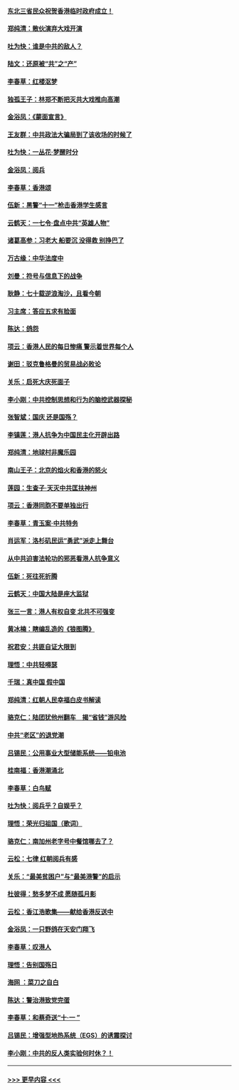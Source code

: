 #### [东北三省民众祝贺香港临时政府成立！](../pages/nsc993/n11571215.md?t=10061301) 
#### [郑纯清：散伙演弃大戏开演](../pages/nsc993/n11570826.md?t=10061301) 
#### [吐为快：谁是中共的敌人？](../pages/nsc993/n11570817.md?t=10061301) 
#### [陆文：还原被“共”之“产”](../pages/nsc993/n11570798.md?t=10061301) 
#### [李春草：红楼沤梦](../pages/nsc993/n11569673.md?t=10061301) 
#### [独孤王子：林郑不断把灭共大戏推向高潮](../pages/nsc993/n11569381.md?t=10061301) 
#### [金浴凤：《蒙面宣言》](../pages/nsc993/n11569368.md?t=10061301) 
#### [王友群：中共政法大骗局到了该收场的时候了](../pages/nsc993/n11568940.md?t=10061301) 
#### [吐为快：一丛花‧梦醒时分](../pages/nsc993/n11567491.md?t=10061301) 
#### [金浴凤：阅兵](../pages/nsc993/n11567454.md?t=10061301) 
#### [李春草：香港颂](../pages/nsc993/n11567444.md?t=10061301) 
#### [伍新：黑警“十一”枪击香港学生感言](../pages/nsc993/n11567426.md?t=10061301) 
#### [云鹤天：一七令‧盘点中共“英雄人物”](../pages/nsc993/n11567091.md?t=10061301) 
#### [诸葛高参：习老大 船要沉 没得救 别挣巴了](../pages/nsc993/n11566976.md?t=10061301) 
#### [万古缘：中华法度中](../pages/nsc993/n11566726.md?t=10061301) 
#### [刘曼：符号与信息下的战争](../pages/nsc993/n11564655.md?t=10061301) 
#### [耿静：七十载逆浪淘沙，且看今朝](../pages/nsc993/n11564520.md?t=10061301) 
#### [习主席：答应五求有脸面](../pages/nsc993/n11563953.md?t=10061301) 
#### [陈达：鸽怨](../pages/nsc993/n11561879.md?t=10061301) 
#### [项云：香港人民的每日惨痛  警示着世界每个人](../pages/nsc993/n11559273.md?t=10061301) 
#### [谢田：驳克鲁格曼的贸易战必败论](../pages/nsc993/n11555840.md?t=10061301) 
#### [关乐：启死大庆死面子](../pages/nsc993/n11556823.md?t=10061301) 
#### [李小刚：中共控制思想和行为的脑控武器探秘](../pages/nsc993/n11556776.md?t=10061301) 
#### [张智斌：国庆  还是国殇？](../pages/nsc993/n11556617.md?t=10061301) 
#### [李镇莲：港人抗争为中国民主化开辟出路](../pages/nsc993/n11556570.md?t=10061301) 
#### [郑纯清：地球村非魔乐园](../pages/nsc993/n11555415.md?t=10061301) 
#### [南山王子：北京的焰火和香港的怒火](../pages/nsc993/n11555318.md?t=10061301) 
#### [莲园：生查子·天灭中共匡扶神州](../pages/nsc993/n11555302.md?t=10061301) 
#### [项云：香港同胞不要单独出行](../pages/nsc993/n11555276.md?t=10061301) 
#### [李春草：青玉案‧中共特务](../pages/nsc993/n11552356.md?t=10061301) 
#### [肖运军：洛杉矶民运“勇武”派走上舞台](../pages/nsc993/n11551595.md?t=10061301) 
#### [从中共迫害法轮功的邪恶看港人抗争意义](../pages/nsc993/n11540858.md?t=10061301) 
#### [伍新：死往死折腾](../pages/nsc993/n11550174.md?t=10061301) 
#### [云鹤天：中国大陆是座大监狱](../pages/nsc993/n11550155.md?t=10061301) 
#### [张三一言：港人有权自变 北共不可强变](../pages/nsc993/n11550132.md?t=10061301) 
#### [黄冰楠：瞎编乱造的《狼图腾》](../pages/nsc993/n11550082.md?t=10061301) 
#### [祝君安：共匪自证大限到](../pages/nsc993/n11550041.md?t=10061301) 
#### [理悟：中共轻嘚瑟](../pages/nsc993/n11547978.md?t=10061301) 
#### [千瑞：真中国 假中国](../pages/nsc993/n11547865.md?t=10061301) 
#### [郑纯清：红朝人民幸福白皮书解读](../pages/nsc993/n11547499.md?t=10061301) 
#### [骆克仁：陆团犹他州翻车　揭“省钱”游风险](../pages/nsc993/n11546977.md?t=10061301) 
#### [中共“老区”的退党潮](../pages/nsc993/n11545995.md?t=10061301) 
#### [吕锡民：公用事业大型储能系统——铅电池](../pages/nsc993/n11545701.md?t=10061301) 
#### [桂南福：香港潮涌北](../pages/nsc993/n11545682.md?t=10061301) 
#### [李春草：白鸟赋](../pages/nsc993/n11545663.md?t=10061301) 
#### [吐为快：阅兵乎？自娱乎？](../pages/nsc993/n11545625.md?t=10061301) 
#### [理悟：荣光归祖国（歌词）](../pages/nsc993/n11545616.md?t=10061301) 
#### [骆克仁：南加州老字号中餐馆哪去了？](../pages/nsc993/n11545120.md?t=10061301) 
#### [云松：七律 红朝阅兵有感](../pages/nsc993/n11542394.md?t=10061301) 
#### [关乐：“最美贫困户”与“最美港警”的启示](../pages/nsc993/n11542252.md?t=10061301) 
#### [杜彼得：愁多梦不成 愿随孤月影](../pages/nsc993/n11540296.md?t=10061301) 
#### [云松：香江浩歌集——献给香港反送中](../pages/nsc993/n11540149.md?t=10061301) 
#### [金浴凤：一只野鸽在天安门翔飞](../pages/nsc993/n11540280.md?t=10061301) 
#### [李春草：叹港人](../pages/nsc993/n11540119.md?t=10061301) 
#### [理悟：告别国殇日](../pages/nsc993/n11539610.md?t=10061301) 
#### [海网 ：菜刀之自白](../pages/nsc993/n11539597.md?t=10061301) 
#### [陈达：警治港致党完蛋](../pages/nsc993/n11538127.md?t=10061301) 
#### [李春草：和蔡奇送“十·一 ”](../pages/nsc993/n11537810.md?t=10061301) 
#### [吕锡民：增强型地热系统（EGS）的诱震探讨](../pages/nsc993/n11537765.md?t=10061301) 
#### [李小刚：中共的反人类实验何时休？！](../pages/nsc993/n11537669.md?t=10061301) 

----
#### [ >>> 更早内容 <<< ](../indexes/nsc993-earlier.md)
